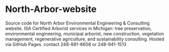 # North-Arbor-website
Source code for North Arbor Environmental Engineering &amp; Consulting website. ISA Certified Arborist services in Michigan: tree preservation, environmental engineering, municipal arborist, new construction, vegetation management, regenerative agriculture, and sustainability consulting. Hosted via GitHub Pages. contact 248-881-6608 or 248-941-1513
